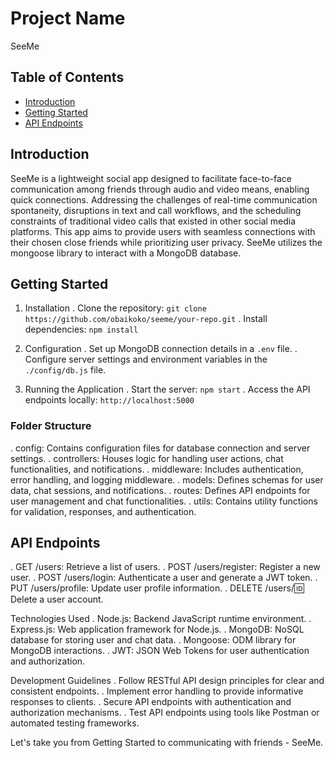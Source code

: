 # Project Name

SeeMe

## Table of Contents

- [Introduction](#introduction)
- [Getting Started](#getting-started)
- [API Endpoints](#API-endpoints)
  

## Introduction

SeeMe is a lightweight social app designed to facilitate face-to-face communication among friends through audio and video means, enabling quick connections. Addressing the challenges of real-time communication spontaneity, disruptions in text and call workflows, and the scheduling constraints of traditional video calls that existed in other social media platforms. This app aims to provide users with seamless connections with their chosen close friends while prioritizing user privacy. SeeMe utilizes the mongoose library to interact with a MongoDB database.

## Getting Started

1. Installation
   . Clone the repository: `git clone https://github.com/obaikoko/seeme/your-repo.git`
   . Install dependencies: `npm install`

2. Configuration
    . Set up MongoDB connection details in a `.env` file.
    . Configure server settings and environment variables in the `./config/db.js` file. 

3. Running the Application
   . Start the server: `npm start`
   . Access the API endpoints locally: `http://localhost:5000`

### Folder Structure
 . config: Contains configuration files for database connection and server settings.
 . controllers: Houses logic for handling user actions, chat functionalities, and notifications.
 . middleware: Includes authentication, error handling, and logging middleware.
 . models: Defines schemas for user data, chat sessions, and notifications.
 . routes: Defines API endpoints for user management and chat functionalities.
 . utils: Contains utility functions for validation, responses, and authentication.

## API Endpoints
 . GET /users: Retrieve a list of users.
 . POST /users/register: Register a new user.
 . POST /users/login: Authenticate a user and generate a JWT token.
 . PUT /users/profile: Update user profile information.
 . DELETE /users/:id: Delete a user account.

Technologies Used
 . Node.js: Backend JavaScript runtime environment.
 . Express.js: Web application framework for Node.js.
 . MongoDB: NoSQL database for storing user and chat data.
 . Mongoose: ODM library for MongoDB interactions.
 . JWT: JSON Web Tokens for user authentication and authorization.

Development Guidelines
 . Follow RESTful API design principles for clear and consistent endpoints.
 . Implement error handling to provide informative responses to clients.
 . Secure API endpoints with authentication and authorization mechanisms.
 . Test API endpoints using tools like Postman or automated testing frameworks.

  Let's take you from Getting Started to communicating with friends - SeeMe.
